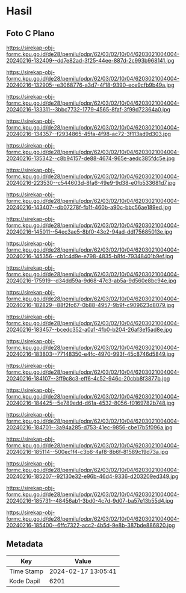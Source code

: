 # Hasil

## Foto C Plano

https://sirekap-obj-formc.kpu.go.id/de28/pemilu/pdpr/62/03/02/10/04/6203021004004-20240216-132409--dd7e82ad-3f25-44ee-887d-2c993b968141.jpg

https://sirekap-obj-formc.kpu.go.id/de28/pemilu/pdpr/62/03/02/10/04/6203021004004-20240216-132905--e3068776-a3d7-4f18-9390-ece9cfb9b49a.jpg

https://sirekap-obj-formc.kpu.go.id/de28/pemilu/pdpr/62/03/02/10/04/6203021004004-20240216-133311--3bbc7732-1779-4565-8faf-3f99d72364a0.jpg

https://sirekap-obj-formc.kpu.go.id/de28/pemilu/pdpr/62/03/02/10/04/6203021004004-20240216-134357--f2934865-45fa-4f98-ac72-3f113ad9d303.jpg

https://sirekap-obj-formc.kpu.go.id/de28/pemilu/pdpr/62/03/02/10/04/6203021004004-20240216-135342--c8b94157-de88-4674-965e-aedc385fdc5e.jpg

https://sirekap-obj-formc.kpu.go.id/de28/pemilu/pdpr/62/03/02/10/04/6203021004004-20240216-223530--c544603d-8fa6-49e9-9d38-e0fb533681d7.jpg

https://sirekap-obj-formc.kpu.go.id/de28/pemilu/pdpr/62/03/02/10/04/6203021004004-20240216-143407--db07278f-fb1f-460b-a90c-bbc56ae189ed.jpg

https://sirekap-obj-formc.kpu.go.id/de28/pemilu/pdpr/62/03/02/10/04/6203021004004-20240216-145011--54ec3ae5-8bf0-43e2-94ad-ddf75685013e.jpg

https://sirekap-obj-formc.kpu.go.id/de28/pemilu/pdpr/62/03/02/10/04/6203021004004-20240216-145356--cb1c4d9e-e798-4835-b8fd-79348401b9ef.jpg

https://sirekap-obj-formc.kpu.go.id/de28/pemilu/pdpr/62/03/02/10/04/6203021004004-20240216-175919--d34dd59a-9d68-47c3-ab5a-9d560e8bc94e.jpg

https://sirekap-obj-formc.kpu.go.id/de28/pemilu/pdpr/62/03/02/10/04/6203021004004-20240216-182829--88f2fc67-0b88-4957-9b9f-c909623d8079.jpg

https://sirekap-obj-formc.kpu.go.id/de28/pemilu/pdpr/62/03/02/10/04/6203021004004-20240216-183457--bcedc352-a0a1-4fb0-b204-26af3e15ad8e.jpg

https://sirekap-obj-formc.kpu.go.id/de28/pemilu/pdpr/62/03/02/10/04/6203021004004-20240216-183803--77148350-e4fc-4970-993f-45c8746d5849.jpg

https://sirekap-obj-formc.kpu.go.id/de28/pemilu/pdpr/62/03/02/10/04/6203021004004-20240216-184107--3ff9c8c3-eff6-4c52-946c-20cbb8f3877b.jpg

https://sirekap-obj-formc.kpu.go.id/de28/pemilu/pdpr/62/03/02/10/04/6203021004004-20240216-184425--5e789edd-d61a-4532-8056-f0169782b748.jpg

https://sirekap-obj-formc.kpu.go.id/de28/pemilu/pdpr/62/03/02/10/04/6203021004004-20240216-184701--3a94a285-d753-41ec-9856-cbe17b5f096a.jpg

https://sirekap-obj-formc.kpu.go.id/de28/pemilu/pdpr/62/03/02/10/04/6203021004004-20240216-185114--500ec1f4-c3b6-4af8-8b6f-81589c19d73a.jpg

https://sirekap-obj-formc.kpu.go.id/de28/pemilu/pdpr/62/03/02/10/04/6203021004004-20240216-185207--92130e32-e96b-46d4-9336-d203209ed349.jpg

https://sirekap-obj-formc.kpu.go.id/de28/pemilu/pdpr/62/03/02/10/04/6203021004004-20240216-185731--48456ab1-3bd0-4c7d-9d07-ba57e13b55d4.jpg

https://sirekap-obj-formc.kpu.go.id/de28/pemilu/pdpr/62/03/02/10/04/6203021004004-20240216-185400--6ffc7322-acc2-4b5d-9e8b-387bde886820.jpg


## Metadata

| Key        | Value               |
| ---------- | ------------------- |
| Time Stamp | 2024-02-17 13:05:41 |
| Kode Dapil | 6201                |




